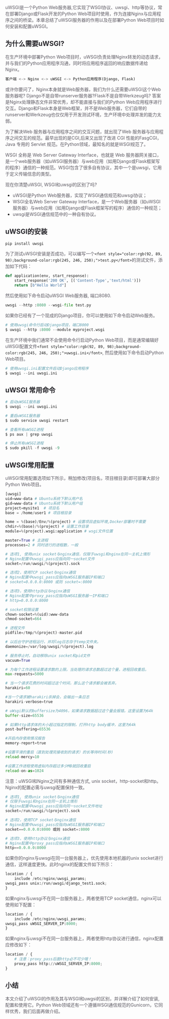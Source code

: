<font style="color:rgb(92, 89, 98);">uWSGI是一个Python Web服务器,它实现了WSGI协议、uwsgi、http等协议，常在部署Django或Flask开发的Python Web项目时使用，作为连接Nginx与应用程序之间的桥梁。本章总结了uWSGI服务器的作用以及在部署Python Web项目时如何安装和配置uWSGI。</font>

## <font style="color:rgb(39, 38, 43);">为什么需要uWSGI?</font>
<font style="color:rgb(92, 89, 98);">在生产环境中部署Python Web项目时，uWSGI负责处理Nginx转发的动态请求，并与我们的Python应用程序沟通，同时将应用程序返回的响应数据传递给Nginx。</font>

```python
客户端 <-> Nginx <-> uWSGI <-> Python应用程序(Django, Flask)
```

<font style="color:rgb(92, 89, 98);">或许你要问了，Nginx本身就是Web服务器，我们为什么还需要uWSGI这个Web服务器呢? Django不是自带runserver服务器?Flask不是自带Werkzeug吗? 答案是Nginx处理静态文件非常优秀，却不能直接与我们的Python Web应用程序进行交互。Django和Flask本身是Web框架，并不是Web服务器，它们自带的runserver和Werkzeug也仅仅用于开发测试环境，生产环境中处理并发的能力太弱。</font>

<font style="color:rgb(92, 89, 98);">为了解决Web 服务器与应用程序之间的交互问题，就出现了Web 服务器与应用程序之间交互的规范。最早出现的是CGI,后来又出现了改进 CGI 性能的FasgCGI，Java 专用的 Servlet 规范。在Python领域，最知名的就是WSGI规范了。</font>

<font style="color:rgb(92, 89, 98);">WSGI 全称是 Web Server Gateway Interface，也就是 Web 服务器网关接口，是一个web服务器（如uWSGI服务器）与web应用（如用Django或Flask框架写的程序）通信的一种规范。WSGI包含了很多自有协议，其中一个是uwsgi，它用于定义传输信息的类型。</font>

<font style="color:rgb(92, 89, 98);">现在你清楚uWSGI, WSGI和uwsgi的区别了吗?</font>

+ <font style="color:rgb(92, 89, 98);">uWSGI是Python Web服务器，实现了WSGI通信规范和uwsgi协议；</font>
+ <font style="color:rgb(92, 89, 98);">WSGI全名Web Server Gateway Interface，是一个Web服务器（如uWSGI服务器）与web应用（如用Django或Flask框架写的程序）通信的一种规范；</font>
+ <font style="color:rgb(92, 89, 98);">uwsgi是WSGI通信规范中的一种自有协议。</font>

## <font style="color:rgb(39, 38, 43);">uWSGI的安装</font>
```python
pip install uwsgi
```

<font style="color:rgb(92, 89, 98);">为了测试uWSGI安装是否成功，可以编写一个</font>`<font style="color:rgb(92, 89, 98);background-color:rgb(245, 246, 250);">test.py</font>`<font style="color:rgb(92, 89, 98);">的测试文件，添加如下代码：</font>

```python
def application(env, start_response):
    start_response('200 OK', [('Content-Type','text/html')])
    return [b"Hello World"]
```

<font style="color:rgb(92, 89, 98);">然后使用如下命令启动uWSGI Web服务器, 端口8080.</font>

```python
uwsgi --http :8080 --wsgi-file test.py
```

<font style="color:rgb(92, 89, 98);">如果你已经有了一个现成的Django项目，你可以使用如下命令启动Web服务。</font>

```python
# 使用uwsgi命令行启动Django项目，端口8000
$ uwsgi --http :8000 --module myproject.wsgi
```

<font style="color:rgb(92, 89, 98);">在生产环境中我们通常不会使用命令行启动Python Web项目，而是通常编辑好uWSGI配置文件</font>`<font style="color:rgb(92, 89, 98);background-color:rgb(245, 246, 250);">uwsgi.ini</font>`<font style="color:rgb(92, 89, 98);">, 然后使用如下命令启动Python Web项目。</font>

```python
# 使用uwsgi.ini配置文件启动Django应用程序
$ uwsgi --ini uwsgi.ini
```

## <font style="color:rgb(39, 38, 43);">uWSGI 常用命令</font>
```python
# 启动uWSGI服务器
$ uwsgi --ini uwsgi.ini

# 重启uWSGI服务器
$ sudo service uwsgi restart

# 查看所有uWSGI进程
$ ps aux | grep uwsgi

# 停止所有uWSGI进程
$ sudo pkill -f uwsgi -9
```

## <font style="color:rgb(39, 38, 43);">uWSGI常用配置</font>
<font style="color:rgb(92, 89, 98);">uWSGI常用配置选项如下所示，稍加修改(项目名，项目根目录)即可部署大部分Python Web项目。</font>

```python
[uwsgi]
uid=www-data # Ubuntu系统下默认用户名
gid=www-data # Ubuntu系统下默认用户组
project=mysite1  # 项目名
base = /home/user1 # 项目根目录

home = %(base)/Env/%(project) # 设置项目虚拟环境,Docker部署时不需要
chdir=%(base)/%(project) # 设置工作目录
module=%(project).wsgi:application # wsgi文件位置

master=True # 主进程
processes=2 # 同时进行的进程数，一般

# 选项1, 使用unix socket与nginx通信，仅限于uwsgi和nginx在同一主机上情形
# Nginx配置中uwsgi_pass应指向同一socket文件
socket=/run/uwsgi/%(project).sock

# 选项2，使用TCP socket与nginx通信
# Nginx配置中uwsgi_pass应指向uWSGI服务器IP和端口
# socket=0.0.0.0:8000 或则 socket=:8000

# 选项3，使用http协议与nginx通信
# Nginx配置中proxy_pass应指向uWSGI服务器一IP和端口
# http=0.0.0.0:8000 

# socket权限设置
chown-socket=%(uid):www-data
chmod-socket=664

# 进程文件
pidfile=/tmp/%(project)-master.pid

# 以后台守护进程运行，并将log日志存于temp文件夹。
daemonize=/var/log/uwsgi/%(project).log 

# 服务停止时，自动移除unix socket和pid文件
vacuum=True

# 为每个工作进程设置请求数的上限。当处理的请求总数超过这个量，进程回收重启。
max-requests=5000

# 当一个请求花费的时间超过这个时间，那么这个请求都会被丢弃。
harakiri=60

#当一个请求被harakiri杀掉会，会输出一条日志
harakiri-verbose=true

# uWsgi默认的buffersize为4096，如果请求数据超过这个量会报错。这里设置为64k
buffer-size=65536

# 如果http请求体的大小超过指定的限制，打开http body缓冲，这里为64k
post-buffering=65536

#开启内存使用情况报告
memory-report=true

#设置平滑的重启（直到处理完接收到的请求）的长等待时间(秒)
reload-mercy=10

#设置工作进程使用虚拟内存超过多少MB就回收重启
reload-on-as=1024
```

<font style="color:rgb(92, 89, 98);">注意：uWSGI和Nginx之间有多种通信方式, unix socket，http-socket和http。Nginx的配置必需与uwsgi配置保持一致。</font>

```python
# 选项1, 使用unix socket与nginx通信
# 仅限于uwsgi和nginx在同一主机上情形
# Nginx配置中uwsgi_pass应指向同一socket文件地址
socket=/run/uwsgi/%(project).sock

# 选项2，使用TCP socket与nginx通信
# Nginx配置中uwsgi_pass应指向uWSGI服务器IP和端口
socket==0.0.0.0:8000 或则 socket=:8000

# 选项3，使用http协议与nginx通信
# Nginx配置中proxy_pass应指向uWSGI服务器IP和端口
http==0.0.0.0:8000
```

<font style="color:rgb(92, 89, 98);">如果你的nginx与uwsgi在同一台服务器上，优先使用本地机器的unix socket进行通信，这样速度更快。此时nginx的配置文件如下所示：</font>

```python
location / {     
    include /etc/nginx/uwsgi_params;
uwsgi_pass unix:/run/uwsgi/django_test1.sock;
}
```

<font style="color:rgb(92, 89, 98);">如果nginx与uwsgi不在同一台服务器上，两者使用TCP socket通信，nginx可以使用如下配置：</font>

```python
location / {     
    include /etc/nginx/uwsgi_params;
uwsgi_pass uWSGI_SERVER_IP:8000;
}
```

<font style="color:rgb(92, 89, 98);">如果nginx与uwsgi不在同一台服务器上，两者使用http协议进行通信，nginx配置应修改如下：</font>

```python
location / {     
    # 注意：proxy_pass后面http必不可少哦！
    proxy_pass http://uWSGI_SERVER_IP:8000;
}
```

## <font style="color:rgb(39, 38, 43);">小结</font>
<font style="color:rgb(92, 89, 98);">本文介绍了uWSGI的作用及其与WSGI和uwgsi的区别，并详解介绍了如何安装, 配置和使用它。Python Web领域还有一个遵循WSGI通信规范的Gunicorn，它同样优秀，我们后面再做介绍。</font>

